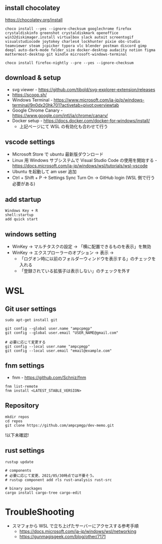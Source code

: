 
## install chocolatey

https://chocolatey.org/install

```shell
choco install --yes --ignore-checksum googlechrome firefox crystaldiskinfo greenshot crystaldiskmark openoffice win32diskimager.install virtualbox slack autoit screentogif visualstudiocode joytokey charles4 lockhunter pixie obs-studio teamviewer steam jcpicker typora vlc blender postman discord gimp deepl auto-dark-mode folder_size docker-desktop audacity notion figma mattermost-desktop git kindle microsoft-windows-terminal

choco install firefox-nightly --pre --yes --ignore-checksum
```

## download & setup
* svg viewer - https://github.com/tibold/svg-explorer-extension/releases
* https://scoop.sh/
* Windows Terminal - https://www.microsoft.com/ja-jp/p/windows-terminal/9n0dx20hk701?activetab=pivot:overviewtab
* Google Chrome Canary - https://www.google.com/intl/ja/chrome/canary/
* Docker setup - https://docs.docker.com/docker-for-windows/install/
  * 上記ページにて WSL の有効化も合わせて行う


## vscode settings

* Microsoft Store で ubuntu 最新版ダウンロード
* Linux 用 Windows サブシステムで Visual Studio Code の使用を開始する - https://docs.microsoft.com/ja-jp/windows/wsl/tutorials/wsl-vscode
* Ubuntu を起動して am user 追加
* Ctrl + Shift + P -> Settings Sync Turn On -> GitHub login (WSL 側で行う必要がある)


## add startup
```
Windows Key + R
shell:startup
add quick start
```

## windows setting
* WinKey -> マルチタスクの設定 -> 「横に配置できるものを表示」を無効
* WinKey -> エクスプローラーのオプション -> 表示 ->
  * 「ログオン時に以前のフォルダーウィンドウを表示する」のチェックを入れる
  * 「登録されている拡張子は表示しない」のチェックを外す


# WSL

## Git user settings

```shell
sudo apt-get install git

git config --global user.name "ampcpmgp"
git config --global user.email "USER_NAME@gmail.com"

# 必要に応じて変更する
git config --local user.name "ampcpmgp"
git config --local user.email "email@example.com"
```


## fnm settings

 * fnm - https://github.com/Schniz/fnm

```shell
fnm list-remote
fnm install <LATEST_STABLE_VERSION>
```

## Repository 

```shell
mkdir repos
cd repos
git clone https://github.com/ampcpmgp/dev-memo.git
```

!以下未確認!

## rust settings

```shell
rustup update

# components
# 必要に応じて変更、2021/05/30時点では不要そう。
# rustup component add rls rust-analysis rust-src

# binary packages
cargo install cargo-tree cargo-edit
```


# TroubleShooting

* スマフォから WSL で立ち上げたサーバーにアクセスする参考手順
  * https://docs.microsoft.com/ja-jp/windows/wsl/networking 
  * https://gunmagisgeek.com/blog/other/7171
